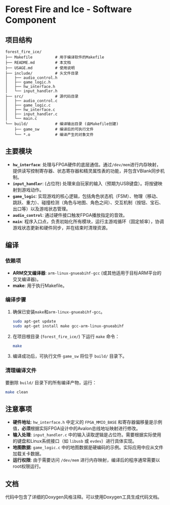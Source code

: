 # Forest Fire and Ice - Software Component

## 项目结构

```
forest_fire_ice/
├── Makefile          # 用于编译软件的Makefile
├── README.md         # 本文档
├── USAGE.md          # 使用说明
├── include/          # 头文件目录
│   ├── audio_control.h
│   ├── game_logic.h
│   ├── hw_interface.h
│   └── input_handler.h
├── src/              # 源代码目录
│   ├── audio_control.c
│   ├── game_logic.c
│   ├── hw_interface.c
│   ├── input_handler.c
│   └── main.c
└── build/            # 编译输出目录 (由Makefile创建)
    ├── game_sw       # 编译后的可执行文件
    └── *.o           # 编译产生的对象文件
```

## 主要模块

- **`hw_interface`**: 处理与FPGA硬件的底层通信。通过`/dev/mem`进行内存映射，提供读写控制寄存器、状态寄存器和精灵属性表的功能，并包含VBlank同步机制。
- **`input_handler`**: (占位符) 处理来自玩家的输入（预期为USB键盘）。将按键映射到游戏动作。
- **`game_logic`**: 实现游戏的核心逻辑，包括角色状态机（FSM）、物理（移动、跳跃、重力）、碰撞检测（角色与地图、角色之间）、交互机制（按钮、宝石、出口等）以及游戏状态管理。
- **`audio_control`**: 通过硬件接口触发FPGA播放指定的音效。
- **`main`**: 程序入口点，负责初始化所有模块，运行主游戏循环（固定帧率），协调游戏状态更新和硬件同步，并在结束时清理资源。

## 编译

### 依赖项

- **ARM交叉编译器**: `arm-linux-gnueabihf-gcc` (或其他适用于目标ARM平台的交叉编译器)。
- **make**: 用于执行Makefile。

### 编译步骤

1.  确保已安装`make`和`arm-linux-gnueabihf-gcc`。
    ```bash
    sudo apt-get update
    sudo apt-get install make gcc-arm-linux-gnueabihf
    ```
2.  在项目根目录 (`forest_fire_ice/`) 下运行 `make` 命令：
    ```bash
    make
    ```
3.  编译成功后，可执行文件 `game_sw` 将位于 `build/` 目录下。

### 清理编译文件

要删除 `build/` 目录下的所有编译产物，运行：
```bash
make clean
```

## 注意事项

- **硬件地址**: `hw_interface.h` 中定义的 `FPGA_MMIO_BASE` 和寄存器偏移量是示例值，**必须**根据实际FPGA设计中的Avalon总线地址映射进行修改。
- **输入处理**: `input_handler.c` 中的输入读取逻辑是占位符。需要根据实际使用的键盘和Linux系统接口（如 `libusb` 或 `evdev`）进行具体实现。
- **地图数据**: `game_logic.c` 中的地图数据是硬编码的示例。实际应用中应从文件加载关卡数据。
- **运行权限**: 由于需要访问 `/dev/mem` 进行内存映射，编译后的程序通常需要以root权限运行。

## 文档

代码中包含了详细的Doxygen风格注释。可以使用Doxygen工具生成代码文档。

